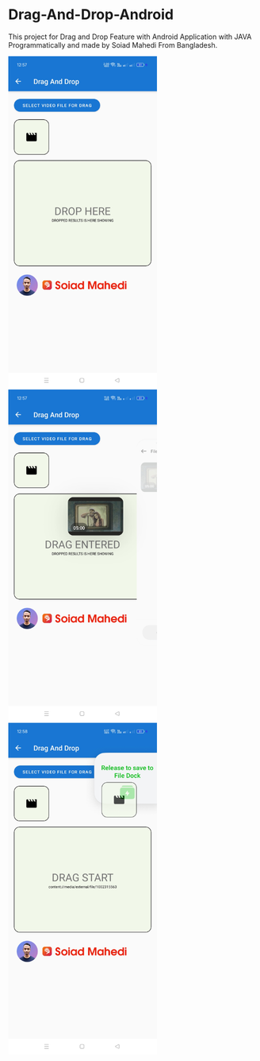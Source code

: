 # Drag-And-Drop-Android
This project for Drag and Drop Feature with Android Application with JAVA Programmatically and made by Soiad Mahedi From Bangladesh.

<img src="Screenshot_1.jpg" width="300">
<img src="Screenshot_2.jpg" width="300">
<img src="Screenshot_3.jpg" width="300">

